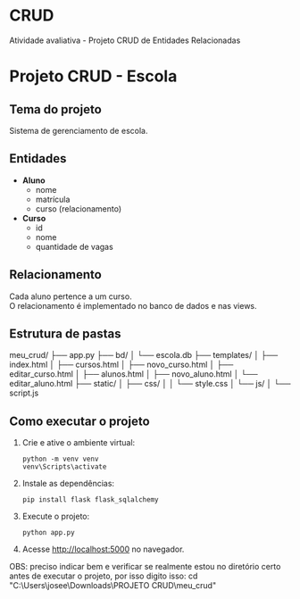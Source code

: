 # CRUD
Atividade avaliativa - Projeto CRUD de Entidades Relacionadas

# Projeto CRUD - Escola

## Tema do projeto
Sistema de gerenciamento de escola.

## Entidades
- **Aluno**
  - nome
  - matrícula
  - curso (relacionamento)
- **Curso**
  - id
  - nome
  - quantidade de vagas

## Relacionamento
Cada aluno pertence a um curso.  
O relacionamento é implementado no banco de dados e nas views.

## Estrutura de pastas
meu_crud/
├── app.py
├── bd/
│   └── escola.db
├── templates/
│   ├── index.html
│   ├── cursos.html
│   ├── novo_curso.html
│   ├── editar_curso.html
│   ├── alunos.html
│   ├── novo_aluno.html
│   └── editar_aluno.html
├── static/
│   ├── css/
│   │   └── style.css
│   └── js/
│       └── script.js

## Como executar o projeto

1. Crie e ative o ambiente virtual:
   ```
   python -m venv venv
   venv\Scripts\activate
   ```
2. Instale as dependências:
   ```
   pip install flask flask_sqlalchemy
   ```
3. Execute o projeto:
   ```
   python app.py
   ```
4. Acesse [http://localhost:5000](http://localhost:5000) no navegador.

OBS: preciso indicar bem e verificar se realmente estou no diretório certo antes de executar o projeto, por isso digito isso:
cd "C:\Users\josee\Downloads\PROJETO CRUD\meu_crud"